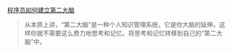 [程序员如何建立第二大脑](https://www.infoq.cn/article/BNTk7DKXFpZwrKTWLiIu)
>从本质上讲，“第二大脑”是一种个人知识管理系统，它是你大脑的延伸，这样你就不需要这么费力地思考和记忆。将思考和记忆转移到自己的“第二大脑”中。
